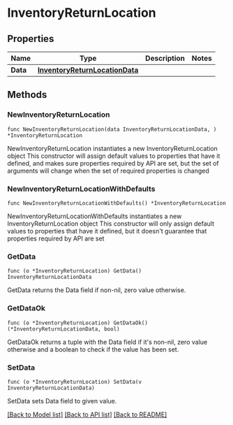 # InventoryReturnLocation

## Properties

Name | Type | Description | Notes
------------ | ------------- | ------------- | -------------
**Data** | [**InventoryReturnLocationData**](InventoryReturnLocationData.md) |  | 

## Methods

### NewInventoryReturnLocation

`func NewInventoryReturnLocation(data InventoryReturnLocationData, ) *InventoryReturnLocation`

NewInventoryReturnLocation instantiates a new InventoryReturnLocation object
This constructor will assign default values to properties that have it defined,
and makes sure properties required by API are set, but the set of arguments
will change when the set of required properties is changed

### NewInventoryReturnLocationWithDefaults

`func NewInventoryReturnLocationWithDefaults() *InventoryReturnLocation`

NewInventoryReturnLocationWithDefaults instantiates a new InventoryReturnLocation object
This constructor will only assign default values to properties that have it defined,
but it doesn't guarantee that properties required by API are set

### GetData

`func (o *InventoryReturnLocation) GetData() InventoryReturnLocationData`

GetData returns the Data field if non-nil, zero value otherwise.

### GetDataOk

`func (o *InventoryReturnLocation) GetDataOk() (*InventoryReturnLocationData, bool)`

GetDataOk returns a tuple with the Data field if it's non-nil, zero value otherwise
and a boolean to check if the value has been set.

### SetData

`func (o *InventoryReturnLocation) SetData(v InventoryReturnLocationData)`

SetData sets Data field to given value.



[[Back to Model list]](../README.md#documentation-for-models) [[Back to API list]](../README.md#documentation-for-api-endpoints) [[Back to README]](../README.md)


